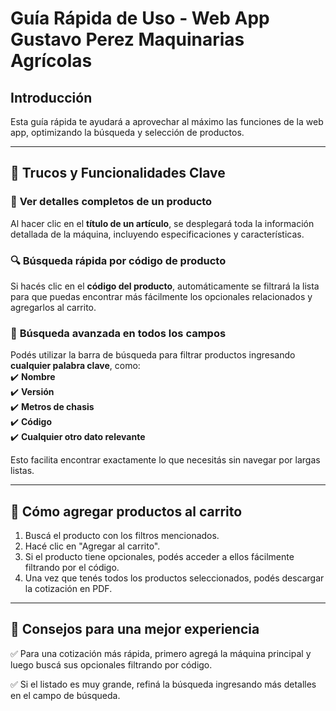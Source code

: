 # Guía Rápida de Uso - Web App Gustavo Perez Maquinarias Agrícolas


## Introducción  
Esta guía rápida te ayudará a aprovechar al máximo las funciones de la web app, optimizando la búsqueda y selección de productos.

---

## 📌 Trucos y Funcionalidades Clave  

### 🔽 **Ver detalles completos de un producto**  
Al hacer clic en el **título de un artículo**, se desplegará toda la información detallada de la máquina, incluyendo especificaciones y características.

### 🔍 **Búsqueda rápida por código de producto**  
Si hacés clic en el **código del producto**, automáticamente se filtrará la lista para que puedas encontrar más fácilmente los opcionales relacionados y agregarlos al carrito.

### 📑 **Búsqueda avanzada en todos los campos**  
Podés utilizar la barra de búsqueda para filtrar productos ingresando **cualquier palabra clave**, como:  
✔️ **Nombre**  
✔️ **Versión**  
✔️ **Metros de chasis**  
✔️ **Código**  
✔️ **Cualquier otro dato relevante**  

Esto facilita encontrar exactamente lo que necesitás sin navegar por largas listas.

---

## 🛒 **Cómo agregar productos al carrito**  
1. Buscá el producto con los filtros mencionados.  
2. Hacé clic en "Agregar al carrito".  
3. Si el producto tiene opcionales, podés acceder a ellos fácilmente filtrando por el código.  
4. Una vez que tenés todos los productos seleccionados, podés descargar la cotización en PDF.  

---

## 📢 **Consejos para una mejor experiencia**  
✅ Para una cotización más rápida, primero agregá la máquina principal y luego buscá sus opcionales filtrando por código.

✅ Si el listado es muy grande, refiná la búsqueda ingresando más detalles en el campo de búsqueda.

